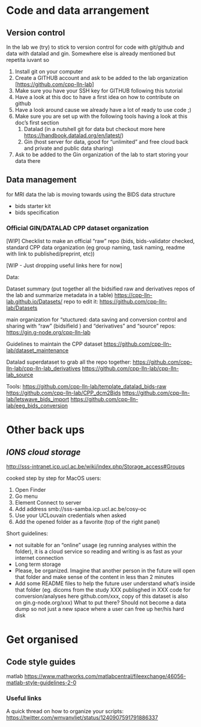 # Code and data arrangement

## Version control

In the lab we (try) to stick to version control for code with git/github and data with datalad and gin. Somewhere else is already mentioned but repetita iuvant so 
1. Install git on your computer 
2. Create a GITHUB account and ask to be added to the lab organization [https://github.com/cpp-lln-lab]
3. Make sure you have your SSH key for GITHUB following this tutorial 
4. Have a look at this doc to have a first idea on how to contribute on github
5. Have a look around cause we already have a lot of ready to use code ;)
6. Make sure you are set up with the following tools having a look at this doc’s first section
    1. Datalad (in a nutshell git for data but checkout more here https://handbook.datalad.org/en/latest/)
    2. Gin (host server for data, good for “unlimited” and free cloud back and private and public data sharing)
7. Ask to be added to the Gin organization of the lab to start storing your data there

## Data management
for MRI data the lab is moving towards using the BIDS data structure
* bids starter kit
* bids specification

### Official GIN/DATALAD CPP dataset organization 


[WIP] Checklist to make an official “raw” repo (bids, bids-validator checked, standard CPP data organization (eg group naming, task naming, readme with link to published/preprint, etc)) 

[WIP - Just dropping useful links here for now]

Data:

Dataset summary (put together all the bidsified raw and derivatives repos of the lab and summarize metadata in a table)  https://cpp-lln-lab.github.io/Datasets/
repo to edit it: https://github.com/cpp-lln-lab/Datasets

main organization for “stuctured: data saving and conversion control and sharing with “raw” (bidsifield ) and “derivatives” and “source” repos: https://gin.g-node.org/cpp-lln-lab

Guidelines to maintain the CPP dataset https://github.com/cpp-lln-lab/dataset_maintenance

Datalad superdataset to grab all the repo together:
https://github.com/cpp-lln-lab/cpp-lln-lab_derivatives
https://github.com/cpp-lln-lab/cpp-lln-lab_source

Tools:
https://github.com/cpp-lln-lab/template_datalad_bids-raw
https://github.com/cpp-lln-lab/CPP_dcm2Bids
https://github.com/cpp-lln-lab/letswave_bids_import
https://github.com/cpp-lln-lab/eeg_bids_conversion



# Other back ups

## _IONS cloud storage_

http://sss-intranet.icp.ucl.ac.be/wiki/index.php/Storage_access#Groups

cooked step by step for MacOS users:

1. Open Finder
2. Go menu
3. Element Connect to server
4. Add address smb://sss-samba.icp.ucl.ac.be/cosy-oc 
5. Use your UCLouvain credentials when asked
6. Add the opened folder as a favorite (top of the right panel)


Short guidelines:
* not suitable for an “online” usage (eg running analyses within the folder), it is a cloud service so reading and writing is as fast as your internet connection
* Long term storage
* Please, be organized. Imagine that another person in the future will open that folder and make sense of the content in less than 2 minutes
* Add some README files to help the future user understand what’s inside that folder (eg. dicoms from the study XXX publisghed in XXX code for conversion/analyses here github.com/xxx, copy of this dataset is also on gin.g-node.org/xxx)
What to put there? Should not become a data dump so not just a new space where a user can free up her/his hard disk



# Get organised
## Code style guides

matlab
https://www.mathworks.com/matlabcentral/fileexchange/46056-matlab-style-guidelines-2-0

### Useful links

A quick thread on how to organize your scripts:
https://twitter.com/wmvanvliet/status/1240907591791886337
